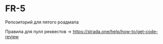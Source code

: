 # FR-5


Репозиторий для пятого роадмапа

Правила для пулл реквестов -> https://strada.one/help/how-to/get-code-review
